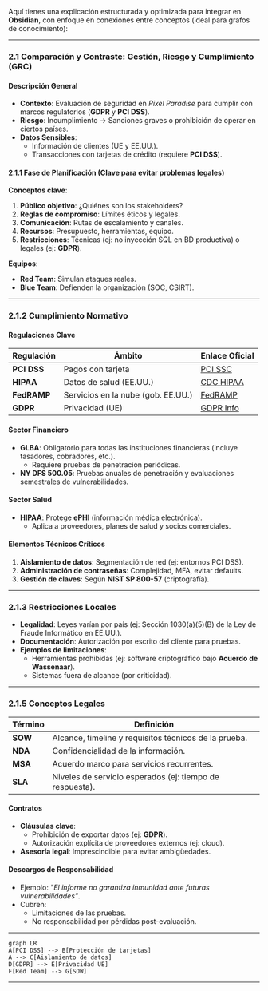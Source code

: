 Aquí tienes una explicación estructurada y optimizada para integrar en **Obsidian**, con enfoque en conexiones entre conceptos (ideal para grafos de conocimiento):

---

### **2.1 Comparación y Contraste: Gestión, Riesgo y Cumplimiento (GRC)**
#### **Descripción General**
- **Contexto**: Evaluación de seguridad en *Pixel Paradise* para cumplir con marcos regulatorios (**GDPR** y **PCI DSS**).  
- **Riesgo**: Incumplimiento → Sanciones graves o prohibición de operar en ciertos países.  
- **Datos Sensibles**:  
  - Información de clientes (UE y EE.UU.).  
  - Transacciones con tarjetas de crédito (requiere **PCI DSS**).  

#### **2.1.1 Fase de Planificación** (Clave para evitar problemas legales)  
**Conceptos clave**:  
1. **Público objetivo**: ¿Quiénes son los stakeholders?  
2. **Reglas de compromiso**: Límites éticos y legales.  
3. **Comunicación**: Rutas de escalamiento y canales.  
4. **Recursos**: Presupuesto, herramientas, equipo.  
5. **Restricciones**: Técnicas (ej: no inyección SQL en BD productiva) o legales (ej: **GDPR**).  

**Equipos**:  
- **Red Team**: Simulan ataques reales.  
- **Blue Team**: Defienden la organización (SOC, CSIRT).  

---

### **2.1.2 Cumplimiento Normativo**  
#### **Regulaciones Clave**  
| Regulación  | Ámbito                             | Enlace Oficial                                                      |
| ----------- | ---------------------------------- | ------------------------------------------------------------------- |
| **PCI DSS** | Pagos con tarjeta                  | [PCI SSC](https://www.pcisecuritystandards.org)                     |
| **HIPAA**   | Datos de salud (EE.UU.)            | [CDC HIPAA](https://www.cdc.gov/phlp/publications/topic/hipaa.html) |
| **FedRAMP** | Servicios en la nube (gob. EE.UU.) | [FedRAMP](https://www.fedramp.gov)                                  |
| **GDPR**    | Privacidad (UE)                    | [GDPR Info](https://gdpr-info.eu)                                   |

#### **Sector Financiero**  
- **GLBA**: Obligatorio para todas las instituciones financieras (incluye tasadores, cobradores, etc.).  
  - Requiere pruebas de penetración periódicas.  
- **NY DFS 500.05**: Pruebas anuales de penetración y evaluaciones semestrales de vulnerabilidades.  

#### **Sector Salud**  
- **HIPAA**: Protege **ePHI** (información médica electrónica).  
  - Aplica a proveedores, planes de salud y socios comerciales.  

#### **Elementos Técnicos Críticos**  
1. **Aislamiento de datos**: Segmentación de red (ej: entornos PCI DSS).  
2. **Administración de contraseñas**: Complejidad, MFA, evitar defaults.  
3. **Gestión de claves**: Según **NIST SP 800-57** (criptografía).  

---

### **2.1.3 Restricciones Locales**  
- **Legalidad**: Leyes varían por país (ej: Sección 1030(a)(5)(B) de la Ley de Fraude Informático en EE.UU.).  
- **Documentación**: Autorización por escrito del cliente para pruebas.  
- **Ejemplos de limitaciones**:  
  - Herramientas prohibidas (ej: software criptográfico bajo **Acuerdo de Wassenaar**).  
  - Sistemas fuera de alcance (por criticidad).  

---

### **2.1.5 Conceptos Legales**  
| Término  | Definición                                               |
| -------- | -------------------------------------------------------- |
| **SOW**  | Alcance, timeline y requisitos técnicos de la prueba.    |
| **NDA**  | Confidencialidad de la información.                      |
| **MSA**  | Acuerdo marco para servicios recurrentes.                |
| **SLA**  | Niveles de servicio esperados (ej: tiempo de respuesta). |

#### **Contratos**  
- **Cláusulas clave**:  
  - Prohibición de exportar datos (ej: **GDPR**).  
  - Autorización explícita de proveedores externos (ej: cloud).  
- **Asesoría legal**: Imprescindible para evitar ambigüedades.  

#### **Descargos de Responsabilidad**  
- Ejemplo: *"El informe no garantiza inmunidad ante futuras vulnerabilidades"*.  
- Cubren:  
  - Limitaciones de las pruebas.  
  - No responsabilidad por pérdidas post-evaluación.  

---

```mermaid  
graph LR  
A[PCI DSS] --> B[Protección de tarjetas]  
A --> C[Aislamiento de datos]  
D[GDPR] --> E[Privacidad UE]  
F[Red Team] --> G[SOW]  
```  

--- 
